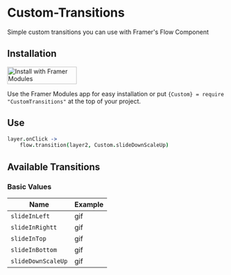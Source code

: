 # Custom-Transitions
Simple custom transitions you can use with Framer's Flow Component

## Installation

<a href='https://open.framermodules.com/custom-transitions'>
    <img alt='Install with Framer Modules'
    src='https://www.framermodules.com/assets/badge@2x.png' width='160' height='40' />
</a>

Use the Framer Modules app for easy installation or put `{Custom} = require "CustomTransitions"` at the top of your project.

## Use

``` coffeescript
layer.onClick ->
	flow.transition(layer2, Custom.slideDownScaleUp)
```

## Available Transitions

### Basic Values
 Name |Example
-------- | ----
`slideInLeft` | gif
`slideInRightt` | gif
`slideInTop` | gif
`slideInBottom` | gif
`slideDownScaleUp` | gif
